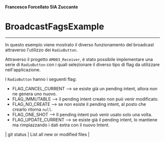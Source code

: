 #### Francesco Forcellato 5IA Zuccante
# BroadcastFagsExample
***
In questo esempio viene mostrato il diverso funzionamento del broadcast attraverso l'utilizzo dei `RadioButton`.


Attraverso il progetto `AM003_Receiver`, è stato possibile implementare una serie di `RadioButton` con i quali selezionare il diverso tipo di flag da utilizzare nell'applicazione.


I `RadioButton` hanno i seguenti flag:
* FLAG_CANCEL_CURRENT --> se esiste già un pending intent, allora non ne genera uno nuovo.
* FLAG_IMMUTABLE --> il pending intent creato non può venir modificato.
* FLAG_NO_CREATE --> se non esiste il pending intent, al posto che crearlo ritorna `null`.
* FLAG_ONE_SHOT --> Il pending intent può venir usato solo una volta.
* FLAG_UPDATE_CURRENT --> se esiste già il pending intent, lo mantiene ma rimpiazzando i dati extra con il nuovo Intent.

| git status | List all new or modified files |
